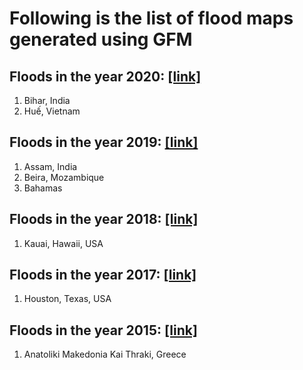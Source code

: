 # Following is the list of flood maps generated using GFM

## Floods in the year 2020: [[link]](./2020)<br/>
1. Bihar, India <br/>
2. Huế, Vietnam <br/>

## Floods in the year 2019: [[link]](./2019)<br/>
1. Assam, India <br/>
2. Beira, Mozambique <br/>
3. Bahamas <br/>

## Floods in the year 2018: [[link]](./2018)<br/>
1. Kauai, Hawaii, USA <br/>

## Floods in the year 2017: [[link]](./2017)<br/>
1. Houston, Texas, USA <br/>

## Floods in the year 2015: [[link]](./2017)<br/>
1. Anatoliki Makedonia Kai Thraki, Greece <br/>
